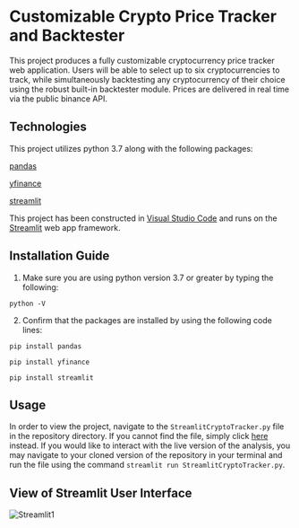 # Customizable Crypto Price Tracker and Backtester

This project produces a fully customizable cryptocurrency price tracker web application. Users will be able to select up to six cryptocurrencies to track, while simultaneously backtesting any cryptocurrency of their choice using the robust built-in backtester module. Prices are delivered in real time via the public binance API. 

## Technologies

This project utilizes python 3.7 along with the following packages:

[pandas](https://pandas.pydata.org/)

[yfinance](https://pypi.org/project/yfinance/)

[streamlit](https://streamlit.io/)

This project has been constructed in [Visual Studio Code](https://code.visualstudio.com/) and runs on the [Streamlit](https://streamlit.io/) web app framework.

## Installation Guide

1. Make sure you are using python version 3.7 or greater by typing the following:

`python -V`

2. Confirm that the packages are installed by using the following code lines:

`pip install pandas`

`pip install yfinance`

`pip install streamlit`

## Usage

In order to view the project, navigate to the `StreamlitCryptoTracker.py` file in the repository directory. If you cannot find the file, simply click [here](https://github.com/MaxAcheson/group_project_3/blob/main/StreamlitCryptoTracker.py) instead. If you would like to interact with the live version of the analysis, you may navigate to your cloned version of the repository in your terminal and run the file using the command `streamlit run StreamlitCryptoTracker.py`.

## View of Streamlit User Interface

![Streamlit1](https://github.com/MaxAcheson/group_project_3/blob/main/Images/streamlit-app.png)